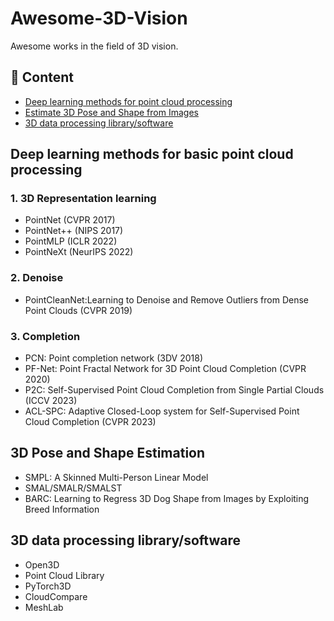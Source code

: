# Awesome-3D-Vision
Awesome works in the field of 3D vision.
## 📜 Content
- [Deep learning methods for point cloud processing](#deep-learning-methods-for-point-cloud-processing)
- [Estimate 3D Pose and Shape from Images](#Estimate-3D-Pose-and-Shape-from-Images)
- [3D data processing library/software](#3d-data-processing-library/software)

## Deep learning methods for basic point cloud processing

### 1. 3D Representation learning
- PointNet (CVPR 2017)
- PointNet++ (NIPS 2017)
- PointMLP (ICLR 2022)
- PointNeXt (NeurIPS 2022)

### 2. Denoise
- PointCleanNet:Learning to Denoise and Remove Outliers from Dense Point Clouds (CVPR 2019)

### 3. Completion
- PCN: Point completion network (3DV 2018)
- PF-Net: Point Fractal Network for 3D Point Cloud Completion (CVPR 2020)
- P2C: Self-Supervised Point Cloud Completion from Single Partial Clouds (ICCV 2023)
- ACL-SPC: Adaptive Closed-Loop system for Self-Supervised Point Cloud Completion (CVPR 2023)

## 3D Pose and Shape Estimation
- SMPL: A Skinned Multi-Person Linear Model
- SMAL/SMALR/SMALST
- BARC: Learning to Regress 3D Dog Shape from Images by Exploiting Breed Information

## 3D data processing library/software

- Open3D
- Point Cloud Library
- PyTorch3D
- CloudCompare
- MeshLab
